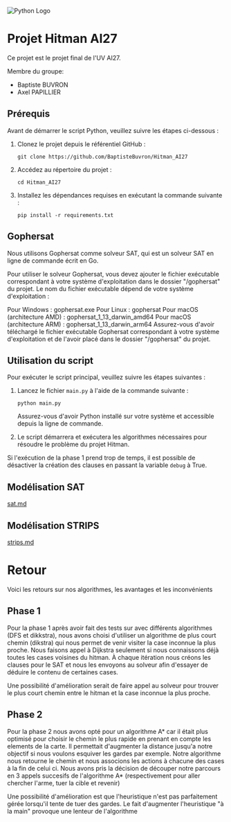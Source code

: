 ![Python Logo](https://www.python.org/static/community_logos/python-logo-master-v3-TM.png)

# Projet Hitman AI27

Ce projet est le projet final de l'UV AI27.

Membre du groupe:

- Baptiste BUVRON
- Axel PAPILLIER


## Prérequis

Avant de démarrer le script Python, veuillez suivre les étapes ci-dessous :

1. Clonez le projet depuis le référentiel GitHub :

   ```
   git clone https://github.com/BaptisteBuvron/Hitman_AI27
   ```

2. Accédez au répertoire du projet :

   ```
   cd Hitman_AI27
   ```

3. Installez les dépendances requises en exécutant la commande suivante :

   ```
   pip install -r requirements.txt
   ```

## Gophersat

Nous utilisons Gophersat comme solveur SAT, qui est un solveur SAT en ligne de commande écrit en Go.

Pour utiliser le solveur Gophersat, vous devez ajouter le fichier exécutable correspondant à votre système d'exploitation dans le dossier "/gophersat" du projet. Le nom du fichier exécutable dépend de votre système d'exploitation :

Pour Windows : gophersat.exe
Pour Linux : gophersat
Pour macOS (architecture AMD) : gophersat_1_13_darwin_amd64
Pour macOS (architecture ARM) : gophersat_1_13_darwin_arm64
Assurez-vous d'avoir téléchargé le fichier exécutable Gophersat correspondant à votre système d'exploitation et de l'avoir placé dans le dossier "/gophersat" du projet.


## Utilisation du script

Pour exécuter le script principal, veuillez suivre les étapes suivantes :

1. Lancez le fichier `main.py` à l'aide de la commande suivante :

   ```
   python main.py
   ```

   Assurez-vous d'avoir Python installé sur votre système et accessible depuis la ligne de commande.

2. Le script démarrera et exécutera les algorithmes nécessaires pour résoudre le problème du projet Hitman.

Si l'exécution de la phase 1 prend trop de temps, il est possible de désactiver la création des clauses en passant la variable `debug` à True.

## Modélisation SAT

[sat.md](sat.md)


## Modélisation STRIPS

[strips.md](strips.md)

# Retour

Voici les retours sur nos algorithmes, les avantages et les inconvénients

## Phase 1

Pour la phase 1 après avoir fait des tests sur avec différents algorithmes (DFS et dikkstra), nous avons choisi d'utiliser un algorithme de plus court chemin (dikstra) qui nous permet de venir visiter la case inconnue la plus proche.
Nous faisons appel à Dijkstra seulement si nous connaissons déjà toutes les cases voisines du hitman.
À chaque itération nous créons les clauses pour le SAT et nous les envoyons au solveur afin d'essayer de déduire le contenu de certaines cases.

Une possibilité d'amélioration serait de faire appel au solveur pour trouver le plus court chemin entre le hitman et la case inconnue la plus proche. 

## Phase 2

Pour la phase 2 nous avons opté pour un algorithme A* car il était plus optimisé pour choisir le chemin le plus rapide en prenant en compte les elements de la carte.
Il permettait d'augmenter la distance jusqu'a notre objectif si nous voulons esquiver les gardes par exemple. 
Notre algorithme nous retourne le chemin et nous associons les actions à chacune des cases à la fin de celui ci. 
Nous avons pris la décision de découper notre parcours en 3 appels succesifs de l'algorithme A* (respectivement pour aller chercher l'arme, tuer la cible et revenir)

Une possibilité d'amélioration est que l'heuristique n'est pas parfaitement gérée lorsqu'il tente de tuer des gardes. Le fait d'augmenter l'heuristique "à la main" provoque une lenteur de l'algorithme 